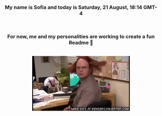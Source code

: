 


<div align="center">
<h3 >My name is Sofia and today is Saturday, 21 August, 18:14 GMT-4</h3><br>
<h3 >For now, me and my personalities are working to create a fun Readme 👋
</h3><br>
<img src='img/dwight.gif' alt='working...'/>
</div>
